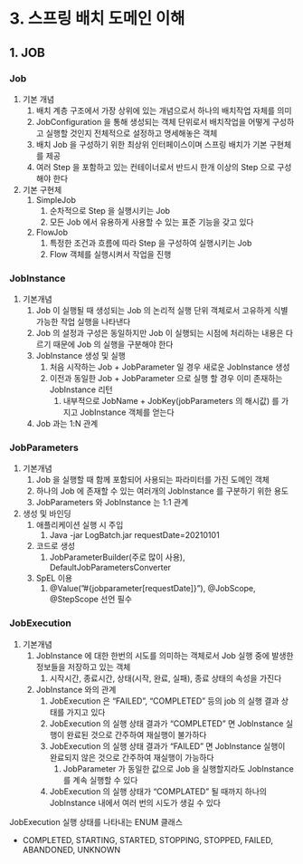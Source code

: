 # 3. 스프링 배치 도메인 이해
## 1. JOB

### Job

1. 기본 개념
    1. 배치 계층 구조에서 가장 상위에 있는 개념으로서 하나의 배치작업 자체를 의미
    2. JobConfiguration 을 통해 생성되는 객체 단위로서 배치작업을 어떻게 구성하고 실행할 것인지 전체적으로 설정하고 명세해놓은 객체
    3. 배치 Job 을 구성하기 위한 최상위 인터페이스이며 스프링 배치가 기본 구현체를 제공
    4. 여러 Step 을 포함하고 있는 컨테이너로서 반드시 한개 이상의 Step 으로 구성해야 한다
2. 기본 구현체
    1. SimpleJob
        1. 순차적으로 Step 을 실행시키는 Job
        2. 모든 Job 에서 유용하게 사용할 수 있는 표준 기능을 갖고 있다
    2. FlowJob
        1. 특정한 조건과 흐름에 따라 Step 을 구성하여 실행시키는 Job
        2. Flow 객체를 실행시켜서 작업을 진행

### JobInstance

1. 기본개념
    1. Job 이 실행될 때 생성되는 Job 의 논리적 실행 단위 객체로서 고유하게 식별 가능한 작업 실행을 나타낸다
    2. Job 의 설정과 구성은 동일하지만 Job 이 실행되는 시점에 처리하는 내용은 다르기 때문에 Job 의 실행을 구분해야 한다
    3. JobInstance 생성 및 실행
        1. 처음 시작하는 Job + JobParameter 일 경우 새로운 JobInstance 생성
        2. 이전과 동일한 Job + JobParameter 으로 실행 할 경우 이미 존재하는 JobInstance 리턴
            1. 내부적으로 JobName + JobKey(jobParameters 의 해시값) 를 가지고 JobInstance 객체를 얻는다
    4. Job 과는 1:N 관계

### JobParameters

1. 기본개념
    1. Job 을 실행할 때 함께 포함되어 사용되는 파라미터를 가진 도메인 객체
    2. 하나의 Job 에 존재할 수 있는 여러개의 JobInstance 를 구분하기 위한 용도
    3. JobParameters 와 JobInstance 는 1:1 관계
2. 생성 및 바인딩
    1. 애플리케이션 실행 시 주입
        1. Java -jar LogBatch.jar requestDate=20210101
    2. 코드로 생성
        1. JobParameterBuilder(주로 많이 사용), DefaultJobParametersConverter
    3. SpEL 이용
        1. @Value(”#{jobparameter[requestDate]}”), @JobScope, @StepScope 선언 필수

### JobExecution

1. 기본개념
    1. JobInstance 에 대한 한번의 시도를 의미하는 객체로서 Job 실행 중에 발생한 정보들을 저장하고 있는 객체
        1. 시작시간, 종료시간, 상태(시작, 완료, 실패), 종료 상태의 속성을 가진다
    2. JobInstance 와의 관계
        1. JobExecution 은 “FAILED”, “COMPLETED” 등의 job 의 실행 결과 상태를 가지고 있다
        2. JobExecution 의 실행 상태 결과가 “COMPLETED” 면 JobInstance 실행이 완료된 것으로 간주하여 재실행이 불가하다
        3. JobExecution 의 실행 상태 결과가 “FAILED” 면 JobInstance 실행이 완료되지 않은 것으로 간주하여 재실행이 가능하다
            1. JobParameter 가 동일한 값으로 Job 을 실행할지라도 JobInstance 를 계속 실행할 수 있다
        4. JobExecution 의 실행 상태가 “COMPLATED” 될 때까지 하나의 JobInstance 내에서 여러 번의 시도가 생길 수 있다

JobExecution 실행 상태를 나타내는 ENUM 클래스</br>
- COMPLETED, STARTING, STARTED, STOPPING, STOPPED, FAILED, ABANDONED, UNKNOWN
